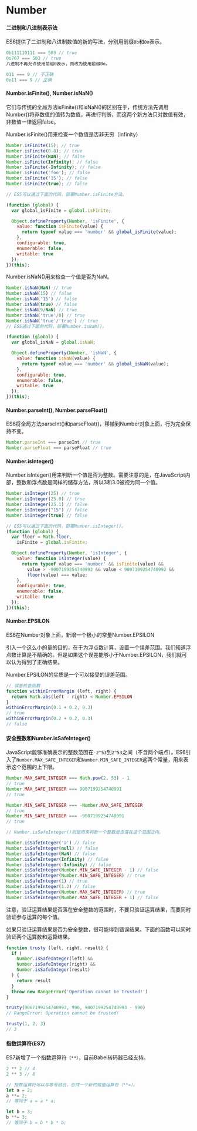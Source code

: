 Number
===
#### 二进制和八进制表示法
ES6提供了二进制和八进制数值的新的写法，分别用前缀`0b`和`0o`表示。
```js
0b111110111 === 503 // true
0o767 === 503 // true
八进制不再允许使用前缀0表示，而改为使用前缀0o。

011 === 9 // 不正确
0o11 === 9 // 正确
```
#### Number.isFinite(), Number.isNaN()
它们与传统的全局方法isFinite()和isNaN()的区别在于，传统方法先调用Number()将非数值的值转为数值，再进行判断，而这两个新方法只对数值有效，非数值一律返回false。


Number.isFinite()用来检查一个数值是否非无穷（infinity）
```js
Number.isFinite(15); // true
Number.isFinite(0.8); // true
Number.isFinite(NaN); // false
Number.isFinite(Infinity); // false
Number.isFinite(-Infinity); // false
Number.isFinite('foo'); // false
Number.isFinite('15'); // false
Number.isFinite(true); // false

// ES5可以通过下面的代码，部署Number.isFinite方法。

(function (global) {
  var global_isFinite = global.isFinite;

  Object.defineProperty(Number, 'isFinite', {
    value: function isFinite(value) {
      return typeof value === 'number' && global_isFinite(value);
    },
    configurable: true,
    enumerable: false,
    writable: true
  });
})(this);
```
Number.isNaN()用来检查一个值是否为NaN。
```js
Number.isNaN(NaN) // true
Number.isNaN(15) // false
Number.isNaN('15') // false
Number.isNaN(true) // false
Number.isNaN(9/NaN) // true
Number.isNaN('true'/0) // true
Number.isNaN('true'/'true') // true
// ES5通过下面的代码，部署Number.isNaN()。

(function (global) {
  var global_isNaN = global.isNaN;

  Object.defineProperty(Number, 'isNaN', {
    value: function isNaN(value) {
      return typeof value === 'number' && global_isNaN(value);
    },
    configurable: true,
    enumerable: false,
    writable: true
  });
})(this);
```

#### Number.parseInt(), Number.parseFloat()
ES6将全局方法parseInt()和parseFloat()，移植到Number对象上面，行为完全保持不变。
```js
Number.parseInt === parseInt // true
Number.parseFloat === parseFloat // true
```
#### Number.isInteger()
Number.isInteger()用来判断一个值是否为整数。需要注意的是，在JavaScript内部，整数和浮点数是同样的储存方法，所以3和3.0被视为同一个值。
```js
Number.isInteger(25) // true
Number.isInteger(25.0) // true
Number.isInteger(25.1) // false
Number.isInteger("15") // false
Number.isInteger(true) // false

// ES5可以通过下面的代码，部署Number.isInteger()。
(function (global) {
  var floor = Math.floor,
    isFinite = global.isFinite;

  Object.defineProperty(Number, 'isInteger', {
    value: function isInteger(value) {
      return typeof value === 'number' && isFinite(value) &&
        value > -9007199254740992 && value < 9007199254740992 &&
        floor(value) === value;
    },
    configurable: true,
    enumerable: false,
    writable: true
  });
})(this);
```
#### Number.EPSILON
ES6在Number对象上面，新增一个极小的常量Number.EPSILON

引入一个这么小的量的目的，在于为浮点数计算，设置一个误差范围。我们知道浮点数计算是不精确的。但是如果这个误差能够小于Number.EPSILON，我们就可以认为得到了正确结果。

Number.EPSILON的实质是一个可以接受的误差范围。
```js
// 误差检查函数
function withinErrorMargin (left, right) {
  return Math.abs(left - right) < Number.EPSILON
}
withinErrorMargin(0.1 + 0.2, 0.3)
// true
withinErrorMargin(0.2 + 0.2, 0.3)
// false
```
#### 安全整数和Number.isSafeInteger()
JavaScript能够准确表示的整数范围在`-2^53`到`2^53`之间（不含两个端点）。ES6引入了`Number.MAX_SAFE_INTEGER`和`Number.MIN_SAFE_INTEGER`这两个常量，用来表示这个范围的上下限。
```js
Number.MAX_SAFE_INTEGER === Math.pow(2, 53) - 1
// true
Number.MAX_SAFE_INTEGER === 9007199254740991
// true

Number.MIN_SAFE_INTEGER === -Number.MAX_SAFE_INTEGER
// true
Number.MIN_SAFE_INTEGER === -9007199254740991
// true

// Number.isSafeInteger()则是用来判断一个整数是否落在这个范围之内。

Number.isSafeInteger('a') // false
Number.isSafeInteger(null) // false
Number.isSafeInteger(NaN) // false
Number.isSafeInteger(Infinity) // false
Number.isSafeInteger(-Infinity) // false
Number.isSafeInteger(Number.MIN_SAFE_INTEGER - 1) // false
Number.isSafeInteger(Number.MIN_SAFE_INTEGER) // true
Number.isSafeInteger(1) // true
Number.isSafeInteger(1.2) // false
Number.isSafeInteger(Number.MAX_SAFE_INTEGER) // true
Number.isSafeInteger(Number.MAX_SAFE_INTEGER + 1) // false
```
注意，验证运算结果是否落在安全整数的范围时，不要只验证运算结果，而要同时验证参与运算的每个值。

如果只验证运算结果是否为安全整数，很可能得到错误结果。下面的函数可以同时验证两个运算数和运算结果。
```js
function trusty (left, right, result) {
  if (
    Number.isSafeInteger(left) &&
    Number.isSafeInteger(right) &&
    Number.isSafeInteger(result)
  ) {
    return result
  }
  throw new RangeError('Operation cannot be trusted!')
}

trusty(9007199254740993, 990, 9007199254740993 - 990)
// RangeError: Operation cannot be trusted!

trusty(1, 2, 3)
// 3
```
#### 指数运算符(ES7)
ES7新增了一个指数运算符`（**）`，目前Babel转码器已经支持。
```js
2 ** 2 // 4
2 ** 3 // 8

// 指数运算符可以与等号结合，形成一个新的赋值运算符（**=）。
let a = 2;
a **= 2;
// 等同于 a = a * a;

let b = 3;
b **= 3;
// 等同于 b = b * b * b;
```